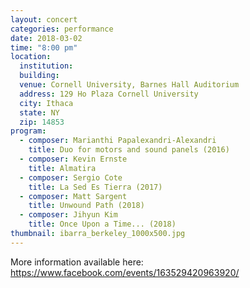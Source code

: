 ```yaml
---
layout: concert
categories: performance
date: 2018-03-02
time: "8:00 pm"
location:
  institution:
  building:
  venue: Cornell University, Barnes Hall Auditorium
  address: 129 Ho Plaza Cornell University
  city: Ithaca
  state: NY
  zip: 14853
program:
  - composer: Marianthi Papalexandri-Alexandri
    title: Duo for motors and sound panels (2016)
  - composer: Kevin Ernste
    title: Almatira
  - composer: Sergio Cote
    title: La Sed Es Tierra (2017)
  - composer: Matt Sargent
    title: Unwound Path (2018)
  - composer: Jihyun Kim
    title: Once Upon a Time... (2018)
thumbnail: ibarra_berkeley_1000x500.jpg
---
```


More information available here: <a href="https://www.facebook.com/events/163529420963920/" target="blank">https://www.facebook.com/events/163529420963920/ </a>

<!-- should we have a separate field for ticket sales and time -->
